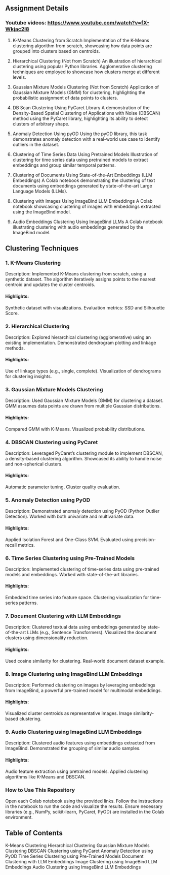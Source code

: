 ## Assignment Details
### Youtube videos: https://www.youtube.com/watch?v=fX-Wkjac2l8
1. K-Means Clustering from Scratch
Implementation of the K-Means clustering algorithm from scratch, showcasing how data points are grouped into clusters based on centroids.

2. Hierarchical Clustering (Not from Scratch)
An illustration of hierarchical clustering using popular Python libraries. Agglomerative clustering techniques are employed to showcase how clusters merge at different levels.

3. Gaussian Mixture Models Clustering (Not from Scratch)
Application of Gaussian Mixture Models (GMM) for clustering, highlighting the probabilistic assignment of data points to clusters.

4. DB Scan Clustering Using PyCaret Library
A demonstration of the Density-Based Spatial Clustering of Applications with Noise (DBSCAN) method using the PyCaret library, highlighting its ability to detect clusters of arbitrary shape.

5. Anomaly Detection Using pyOD
Using the pyOD library, this task demonstrates anomaly detection with a real-world use case to identify outliers in the dataset.

6. Clustering of Time Series Data Using Pretrained Models
Illustration of clustering for time series data using pretrained models to extract embeddings and group similar temporal patterns.

7. Clustering of Documents Using State-of-the-Art Embeddings (LLM Embeddings)
A Colab notebook demonstrating the clustering of text documents using embeddings generated by state-of-the-art Large Language Models (LLMs).

8. Clustering with Images Using ImageBind LLM Embeddings
A Colab notebook showcasing clustering of images with embeddings extracted using the ImageBind model.

9. Audio Embeddings Clustering Using ImageBind LLMs
A Colab notebook illustrating clustering with audio embeddings generated by the ImageBind model.


## Clustering Techniques
### 1. K-Means Clustering
Description: Implemented K-Means clustering from scratch, using a synthetic dataset. The algorithm iteratively assigns points to the nearest centroid and updates the cluster centroids.
#### Highlights:
Synthetic dataset with visualizations.
Evaluation metrics: SSD and Silhouette Score.
### 2. Hierarchical Clustering
Description: Explored hierarchical clustering (agglomerative) using an existing implementation. Demonstrated dendrogram plotting and linkage methods.
#### Highlights:
Use of linkage types (e.g., single, complete).
Visualization of dendrograms for clustering insights.
### 3. Gaussian Mixture Models Clustering
Description: Used Gaussian Mixture Models (GMM) for clustering a dataset. GMM assumes data points are drawn from multiple Gaussian distributions.
#### Highlights:
Compared GMM with K-Means.
Visualized probability distributions.
### 4. DBSCAN Clustering using PyCaret
Description: Leveraged PyCaret’s clustering module to implement DBSCAN, a density-based clustering algorithm. Showcased its ability to handle noise and non-spherical clusters.
#### Highlights:
Automatic parameter tuning.
Cluster quality evaluation.
### 5. Anomaly Detection using PyOD
Description: Demonstrated anomaly detection using PyOD (Python Outlier Detection). Worked with both univariate and multivariate data.
#### Highlights:
Applied Isolation Forest and One-Class SVM.
Evaluated using precision-recall metrics.
### 6. Time Series Clustering using Pre-Trained Models
Description: Implemented clustering of time-series data using pre-trained models and embeddings. Worked with state-of-the-art libraries.
#### Highlights:
Embedded time series into feature space.
Clustering visualization for time-series patterns.
### 7. Document Clustering with LLM Embeddings
Description: Clustered textual data using embeddings generated by state-of-the-art LLMs (e.g., Sentence Transformers). Visualized the document clusters using dimensionality reduction.
#### Highlights:
Used cosine similarity for clustering.
Real-world document dataset example.
### 8. Image Clustering using ImageBind LLM Embeddings
Description: Performed clustering on images by leveraging embeddings from ImageBind, a powerful pre-trained model for multimodal embeddings.
#### Highlights:
Visualized cluster centroids as representative images.
Image similarity-based clustering.
### 9. Audio Clustering using ImageBind LLM Embeddings
Description: Clustered audio features using embeddings extracted from ImageBind. Demonstrated the grouping of similar audio samples.
#### Highlights:
Audio feature extraction using pretrained models.
Applied clustering algorithms like K-Means and DBSCAN.
### How to Use This Repository
Open each Colab notebook using the provided links.
Follow the instructions in the notebook to run the code and visualize the results.
Ensure necessary libraries (e.g., NumPy, scikit-learn, PyCaret, PyOD) are installed in the Colab environment.


## Table of Contents
K-Means Clustering
Hierarchical Clustering
Gaussian Mixture Models Clustering
DBSCAN Clustering using PyCaret
Anomaly Detection using PyOD
Time Series Clustering using Pre-Trained Models
Document Clustering with LLM Embeddings
Image Clustering using ImageBind LLM Embeddings
Audio Clustering using ImageBind LLM Embeddings

